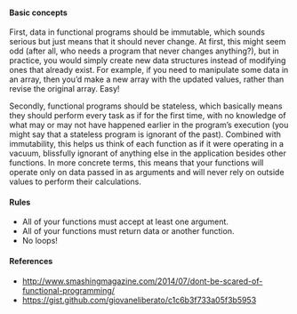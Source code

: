 
#### Basic concepts
First, data in functional programs should be immutable, which sounds serious but just means that it should never change. At first, this might seem odd (after all, who needs a program that never changes anything?), but in practice, you would simply create new data structures instead of modifying ones that already exist. For example, if you need to manipulate some data in an array, then you’d make a new array with the updated values, rather than revise the original array. Easy!

Secondly, functional programs should be stateless, which basically means they should perform every task as if for the first time, with no knowledge of what may or may not have happened earlier in the program’s execution (you might say that a stateless program is ignorant of the past). Combined with immutability, this helps us think of each function as if it were operating in a vacuum, blissfully ignorant of anything else in the application besides other functions. In more concrete terms, this means that your functions will operate only on data passed in as arguments and will never rely on outside values to perform their calculations.

#### Rules
* All of your functions must accept at least one argument.
* All of your functions must return data or another function.
* No loops!

#### References
 - http://www.smashingmagazine.com/2014/07/dont-be-scared-of-functional-programming/
 - https://gist.github.com/giovaneliberato/c1c6b3f733a05f3b5953
